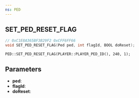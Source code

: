 ```yaml
---
ns: PED
---
```

## SET_PED_RESET_FLAG

```c
// 0xC1E8A365BF3B29F2 0xCFF6FF66
void SET_PED_RESET_FLAG(Ped ped, int flagId, BOOL doReset);
```

```
PED::SET_PED_RESET_FLAG(PLAYER::PLAYER_PED_ID(), 240, 1);  
```

## Parameters
* **ped**: 
* **flagId**: 
* **doReset**: 

